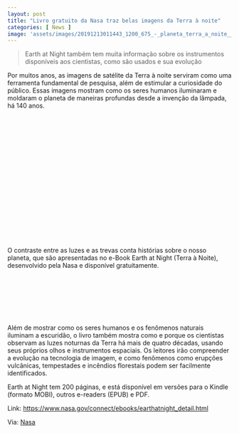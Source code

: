 ```yaml
---
layout: post
title: "Livro gratuito da Nasa traz belas imagens da Terra à noite"
categories: [ News ]
image: 'assets/images/20191213011443_1200_675_-_planeta_terra_a_noite__black_marble_.jpg'
---
```


> Earth at Night também tem muita informação sobre os instrumentos disponíveis aos cientistas, como são usados e sua evolução

Por muitos anos, as imagens de satélite da Terra à noite serviram como uma ferramenta fundamental de pesquisa, além de estimular a curiosidade do público. Essas imagens mostram como os seres humanos iluminaram e moldaram o planeta de maneiras profundas desde a invenção da lâmpada, há 140 anos.

<!-- QUADRADO -->
<script async src="//pagead2.googlesyndication.com/pagead/js/adsbygoogle.js"></script>
<ins class="adsbygoogle"
style="display:inline-block;width:336px;height:280px"
data-ad-client="ca-pub-2838251107855362"
data-ad-slot="5351066970"></ins>
<script>
(adsbygoogle = window.adsbygoogle || []).push({});
</script>

O contraste entre as luzes e as trevas conta histórias sobre o nosso planeta, que são apresentadas no e-Book Earth at Night (Terra à Noite), desenvolvido pela Nasa e disponível gratuitamente.

<!-- MINI ANÚNCIO -->
<script async src="//pagead2.googlesyndication.com/pagead/js/adsbygoogle.js"></script>
<!-- Games Root -->
<ins class="adsbygoogle"
style="display:inline-block;width:730px;height:95px"
data-ad-client="ca-pub-2838251107855362"
data-ad-slot="5351066970"></ins>
<script>
(adsbygoogle = window.adsbygoogle || []).push({});
</script>

Além de mostrar como os seres humanos e os fenômenos naturais iluminam a escuridão, o livro também mostra como e porque os cientistas observam as luzes noturnas da Terra há mais de quatro décadas, usando seus próprios olhos e instrumentos espaciais. Os leitores irão compreender a evolução na tecnologia de imagem, e como fenômenos como erupções vulcânicas, tempestades e incêndios florestais podem ser facilmente identificados.

Earth at Night tem 200 páginas, e está disponível em versões para o Kindle (formato MOBI), outros e-readers (EPUB) e PDF.

Link: <https://www.nasa.gov/connect/ebooks/earthatnight_detail.html>

<!-- RETANGULO LARGO 2 -->
<script async src="//pagead2.googlesyndication.com/pagead/js/adsbygoogle.js"></script>
<ins class="adsbygoogle"
style="display:block; text-align:center;"
data-ad-layout="in-article"
data-ad-format="fluid"
data-ad-client="ca-pub-2838251107855362"
data-ad-slot="8549252987"></ins>
<script>
(adsbygoogle = window.adsbygoogle || []).push({});
</script>

Via: [Nasa](https://www.nasa.gov/press-release/new-nasa-ebook-reveals-insights-of-earth-seen-at-night-from-space)

